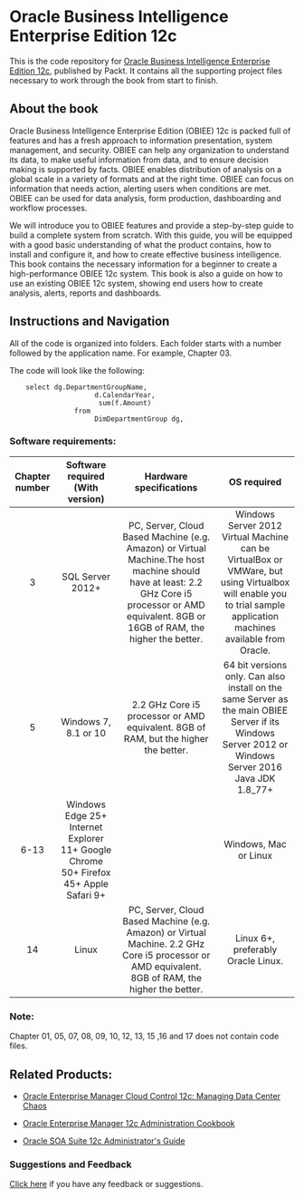 # Oracle Business Intelligence Enterprise Edition 12c
This is the code repository for [Oracle Business Intelligence Enterprise Edition 12c](https://www.packtpub.com/big-data-and-business-intelligence/oracle-business-intelligence-enterprise-edition-12c-second-editio?utm_source=github&utm_medium=repository&utm_content=9781786464712), published by Packt. It contains all the supporting project files necessary to work through the book from start to finish.

## About the book
Oracle Business Intelligence Enterprise Edition (OBIEE) 12c is packed full of features and has a fresh approach to information presentation, system management, and security. OBIEE can help any organization to understand its data, to make useful information from data, and to ensure decision making is supported by facts. OBIEE enables distribution of analysis on a global scale in a variety of formats and at the right time. OBIEE can focus on information that needs action, alerting users when conditions are met. OBIEE can be used for data analysis, form production, dashboarding and workflow processes.

We will introduce you to OBIEE features and provide a step-by-step guide to build a complete system from scratch. With this guide, you will be equipped with a good basic understanding of what the product contains, how to install and configure it, and how to create effective business intelligence. This book contains the necessary information for a beginner to create a high-performance OBIEE 12c system. This book is also a guide on how to use an existing OBIEE 12c system, showing end users how to create analysis, alerts, reports and dashboards.

## Instructions and Navigation
All of the code is organized into folders. Each folder starts with a number followed by the application name. For example, Chapter 03.

The code will look like the following:

        select dg.DepartmentGroupName, 
                         d.CalendarYear, 
                          sum(f.Amount) 
                    from  
                         DimDepartmentGroup dg, 
                         
 ### Software requirements:
 | __Chapter number__ | **Software required (With version)** | __Hardware specifications__ | **OS required** |
 |:-----:|:-----:|:-----:|:-----:|
 | 3 | SQL Server 2012+ | PC, Server, Cloud Based Machine (e.g. Amazon) or Virtual Machine.The host machine should have at least: 2.2 GHz Core i5 processor or AMD equivalent. 8GB or 16GB of RAM, the higher the better. | Windows Server 2012 Virtual Machine can be VirtualBox or VMWare, but using Virtualbox will enable you to trial sample application machines available from Oracle. |
 | 5 | Windows 7, 8.1 or 10 | 2.2 GHz Core i5 processor or AMD equivalent. 8GB of RAM, but the higher the better. | 64 bit versions only.  Can also install on the same Server as the main OBIEE Server if its Windows Server 2012 or Windows Server 2016 Java JDK 1.8_77+ |
 | 6-13 | Windows Edge 25+ Internet Explorer 11+ Google Chrome 50+ Firefox 45+ Apple Safari 9+ |  | Windows, Mac or Linux |
 | 14 | Linux | PC, Server, Cloud Based Machine (e.g. Amazon) or Virtual Machine. 2.2 GHz Core i5 processor or AMD equivalent. 8GB of RAM, the higher the better. | Linux 6+, preferably Oracle Linux. |
 
 ### Note:
Chapter 01, 05, 07, 08, 09, 10, 12, 13, 15 ,16 and 17 does not contain code files.

## Related Products:
* [Oracle Enterprise Manager Cloud Control 12c: Managing Data Center Chaos](https://www.packtpub.com/virtualization-and-cloud/oracle-enterprise-manager-cloud-control-12c-managing-data-center-chaos?utm_source=github&utm_medium=repository&utm_content=9781849684781)

* [Oracle Enterprise Manager 12c Administration Cookbook](https://www.packtpub.com/application-development/oracle-enterprise-manager-12c-administration-cookbook?utm_source=github&utm_medium=repository&utm_content=9781849687409)

* [Oracle SOA Suite 12c Administrator's Guide](https://www.packtpub.com/application-development/oracle-soa-suite-12c-administrators-guide?utm_source=github&utm_medium=repository&utm_content=9781782170860)

### Suggestions and Feedback
[Click here](https://docs.google.com/forms/d/e/1FAIpQLSe5qwunkGf6PUvzPirPDtuy1Du5Rlzew23UBp2S-P3wB-GcwQ/viewform) if you have any feedback or suggestions.
